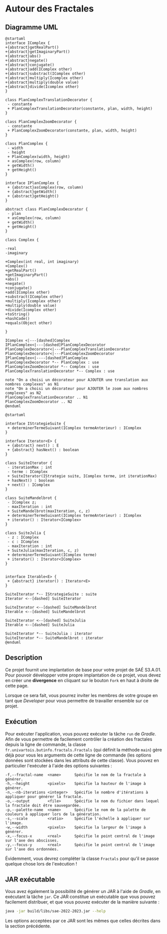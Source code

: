 # Autour des Fractales

## Diagramme UML

```plantuml
@startuml
interface IComplex {
+{abstract}getRealPart()
+{abstract}getImaginaryPart()
+{abstract}abs()
+{abstract}negate()
+{abstract}conjugate()
+{abstract}add(IComplex other)
+{abstract}substract(IComplex other)
+{abstract}multiply(Icomplex other)
+{abstract}multiply(double value)
+{abstract}divide(Icomplex other)
}

class PlanComplexTranslationDecorator {
 - constante
 + PlanComplexTranslationDecorator(constante, plan, width, height)
}

class PlanComplexZoomDecorator {
 - constante
 + PlanComplexZoomDecorator(constante, plan, width, height)
}

class PlanComplex {
 - width
 - height
 + PlanComplex(width, height)
 + asComplex(row, column)
 + getWidth()
 + getHeight()
}

interface IPlanComplex {
 + {abstract}asComplex(row, column)
 + {abstract}getWidth()
 + {abstract}getHeight()
}

abstract class PlanComplexDecorator {
 - plan
 + asComplex(row, column)
 + getWidth()
 + getHeight()
}

class Complex {

-real
-imaginary

+Complex(int real, int imaginary)
+Complex()
+getRealPart()
+getImaginaryPart()
+abs()
+negate()
+conjugate()
+add(IComplex other)
+substract(IComplex other)
+multiply(Icomplex other)
+multiply(double value)
+divide(Icomplex other)
+toString()
+hashCode()
+equals(Object other)

}

IComplex <|---[dashed]Complex
IPlanComplex<|---[dashed]PlanComplexDecorator
PlanComplexDecorator<|---PlanComplexTranslationDecorator
PlanComplexDecorator<|---PlanComplexZoomDecorator
IPlanComplex<|----[dashed]PlanComplex
PlanComplexDecorator *-- PlanComplex : use
PlanComplexZoomDecorator *-- Complex : use
PlanComplexTranslationDecorator *-- Complex : use

note "On a choisi un décorateur pour AJOUTER une translation aux nombres complexes" as N1
note "On a choisi un décorateur pour AJOUTER le zoom aux nombres complexes" as N2
PlanComplexTranslationDecorator .. N1
PlanComplexZoomDecorator .. N2
@enduml
```

```plantuml
@startuml

interface IStrategieSuite {
 + determinerTermeSuivant(IComplex termeAnterieur) : IComplex
}

interface Iterator<E> {
 + {abstract} next() : E
 + {abstract} hasNext() : boolean
}

class SuiteIterator {
 - iterationMax : int
 - terme : IComplex
 + SuiteIterator(IStrategie suite, IComplex terme, int iterationMax)
 + hasNext() : boolean
 + next() : IComplex
}

class SuiteMandelbrot {
 - IComplex z;
 - maxIteration : int
 + SuiteMandelbrot(maxIteration, c, z)
 + determinerTermeSuivant(IComplex termeAnterieur) : IComplex
 + iterator() : Iterator<IComplex>
}

class SuiteJulia {
 - z : IComplex
 - c : IComplex
 - maxIteration : int
 + SuiteJulia(maxIteration, c, z)
 + determinerTermeSuivant(IComplex terme)
 + iterator() : Iterator<IComplex>
}


interface Iterable<E> {
 + {abstract} iterator() : Iterator<E>
}

SuiteIterator *-- IStrategieSuite : suite
Iterator <--[dashed] SuiteIterator

SuiteIterator <--[dashed] SuiteMandelbrot
Iterable <--[dashed] SuiteMandelbrot

SuiteIterator <--[dashed] SuiteJulia
Iterable <--[dashed] SuiteJulia

SuiteIterator *-- SuiteJulia : iterator
SuiteIterator *-- SuiteMandelbrot : iterator
@enduml
```


## Description

Ce projet fournit une implantation de base pour votre projet de SAÉ S3.A.01.
Pour pouvoir développer votre propre implantation de ce projet, vous devez
en créer une **divergence** en cliquant sur le bouton `Fork` en haut à droite
de cette page.

Lorsque ce sera fait, vous pourrez inviter les membres de votre groupe en tant
que *Developer* pour vous permettre de travailler ensemble sur ce projet.

## Exécution

Pour exécuter l'application, vous pouvez exécuter la tâche `run` de *Gradle*.
Afin de vous permettre de facilement contrôler la création des fractales depuis
la ligne de commande, la classe `fr.univartois.butinfo.fractals.Fractals` (qui
définit la méthode `main`) gère déjà pour vous les arguments de cette ligne
de commande (les options données sont stockées dans les attributs de cette
classe).
Vous pouvez en particulier l'exécuter à l'aide des options suivantes :

```
-f,--fractal-name  <name>      Spécifie le nom de la fractale à générer.
-h,--height        <pixels>    Spécifie la hauteur de l'image à générer.
-n,--nb-iterations <integer>   Spécifie le nombre d'itérations à appliquer pour générer la fractale.
-o,--output        <file>      Spécifie le nom du fichier dans lequel la fractale doit être sauvegardée.
-p,--palette-name  <name>      Spécifie le nom de la palette de couleurs à appliquer lors de la génération.
-s,--scale         <ratio>     Spécifie l'échelle à appliquer sur l'image.
-w,--width         <pixels>    Spécifie la largeur de l'image à générer.
-x,--focus-x       <real>      Spécifie le point central de l'image sur l'axe des abscisses.
-y,--focus-y       <real>      Spécifie le point central de l'image sur l'axe des ordonnées.
```

Évidemment, vous devrez compléter la classe `Fractals` pour qu'il se passe
quelque chose lors de l'exécution !

## JAR exécutable

Vous avez également la possibilité de générer un JAR à l'aide de *Gradle*, en
exécutant la tâche `jar`.
Ce JAR constitue un exécutable que vous pouvez facilement distribuer, et que
vous pouvez exécuter de la manière suivante :

```bash
java -jar build/libs/sae-2022-2023.jar --help
```

Les options acceptées par ce JAR sont les mêmes que celles décrites dans la
section précédente.
